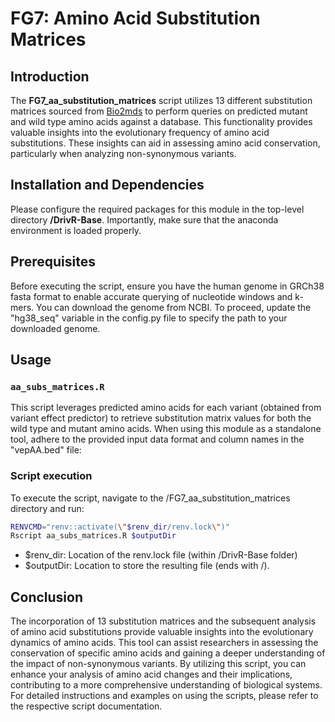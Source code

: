 # FG7: Amino Acid Substitution Matrices

## Introduction
The **FG7_aa_substitution_matrices** script utilizes 13 different substitution matrices sourced from [Bio2mds](https://www.ncbi.nlm.nih.gov/pmc/articles/PMC3403911/) to perform queries on predicted mutant and wild type amino acids against a database. This functionality provides valuable insights into the evolutionary frequency of amino acid substitutions. These insights can aid in assessing amino acid conservation, particularly when analyzing non-synonymous variants.

## Installation and Dependencies
Please configure the required packages for this module in the top-level directory **/DrivR-Base**. Importantly, make sure that the anaconda environment is loaded properly.

## Prerequisites
Before executing the script, ensure you have the human genome in GRCh38 fasta format to enable accurate querying of nucleotide windows and k-mers. You can download the genome from NCBI. To proceed, update the "hg38_seq" variable in the config.py file to specify the path to your downloaded genome.

## Usage

### `aa_subs_matrices.R`
This script leverages predicted amino acids for each variant (obtained from variant effect predictor) to retrieve substitution matrix values for both the wild type and mutant amino acids. When using this module as a standalone tool, adhere to the provided input data format and column names in the "vepAA.bed" file:

### Script execution
To execute the script, navigate to the /FG7_aa_substitution_matrices directory and run:

```bash
RENVCMD="renv::activate(\"$renv_dir/renv.lock\")"
Rscript aa_subs_matrices.R $outputDir
```

* $renv_dir: Location of the renv.lock file (within /DrivR-Base folder)
* $outputDir: Location to store the resulting file (ends with /).

## Conclusion
The incorporation of 13 substitution matrices and the subsequent analysis of amino acid substitutions provide valuable insights into the evolutionary dynamics of amino acids. This tool can assist researchers in assessing the conservation of specific amino acids and gaining a deeper understanding of the impact of non-synonymous variants. By utilizing this script, you can enhance your analysis of amino acid changes and their implications, contributing to a more comprehensive understanding of biological systems. For detailed instructions and examples on using the scripts, please refer to the respective script documentation.


